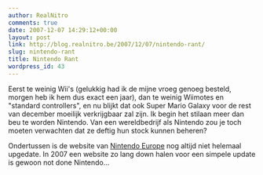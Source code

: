 ```yaml
---
author: RealNitro
comments: true
date: 2007-12-07 14:29:12+00:00
layout: post
link: http://blog.realnitro.be/2007/12/07/nintendo-rant/
slug: nintendo-rant
title: Nintendo Rant
wordpress_id: 43
---
```


Eerst te weinig Wii's (gelukkig had ik de mijne vroeg genoeg besteld, morgen heb ik hem dus exact een jaar), dan te weinig Wiimotes en "standard controllers", en nu blijkt dat ook Super Mario Galaxy voor de rest van december moeilijk verkrijgbaar zal zijn. Ik begin het stilaan meer dan beu te worden Nintendo. Van een wereldbedrijf als Nintendo zou je toch moeten verwachten dat ze deftig hun stock kunnen beheren?

Ondertussen is de website van [Nintendo Europe](http://nintendo.be/) nog altijd niet helemaal upgedate. In 2007 een website zo lang down halen voor een simpele update is gewoon not done Nintendo...
